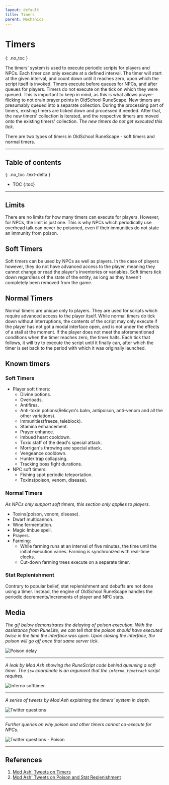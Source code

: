 ```yaml
---
layout: default
title: Timers
parent: Mechanics
---
```


# Timers
{: .no_toc }

The timers' system is used to execute periodic scripts for players and NPCs.
Each timer can only execute at a defined interval. The timer will start at the given interval,
and count down until it reaches zero, upon which the script itself is invoked.
Timers execute before queues for NPCs, and after queues for players.
Timers do not execute on the tick on which they were queued. This is important to keep in mind,
as this is what allows prayer-flicking to not drain prayer points in OldSchool RuneScape.
New timers are presumably queued into a separate collection. During the processing part of timers,
existing timers are ticked down and processed if needed. After that, the new timers' collection is iterated,
and the respective timers are moved onto the existing timers' collection. *The new timers do not get executed this tick.*

There are two types of timers in OldSchool RuneScape - soft timers and normal timers.

---

## Table of contents
{: .no_toc .text-delta }

- TOC
{:toc}

---

## Limits

There are no limits for how many timers can execute for players.
However, for NPCs, the limit is just one. This is why NPCs which periodically use overhead talk
can never be poisoned, even if their immunities do not state an immunity from poison.

## Soft Timers

Soft timers can be used by NPCs as well as players. In the case of players however, they do not have advanced
access to the player, meaning they cannot change or read the player's inventories or variables.
Soft timers tick down regardless of the state of the entity, as long as they haven't completely
been removed from the game.

## Normal Timers

Normal timers are unique only to players. They are used for scripts which require advanced access to the player itself.
While normal timers do tick down without interruptions, the contents of the script may only execute if the
player has not got a modal interface open, and is not under the effects of a stall at the moment.
If the player does not meet the aforementioned conditions when the timer reaches zero, the timer halts.
Each tick that follows, it will try to execute the script until it finally can, after which the timer is set
back to the period with which it was originally launched.

## Known timers

### Soft Timers

- Player soft timers:
  - Divine potions.
  - Overloads.
  - Antifires.
  - Anti-toxin potions(Relicym's balm, antipoison, anti-venom and all the other variations).
  - Immunities(freeze, teleblock).
  - Stamina enhancement.
  - Prayer enhance.
  - Imbued heart cooldown.
  - Toxic staff of the dead's special attack.
  - Morrigan's throwing axe special attack.
  - Vengeance cooldown.
  - Hunter trap collapsing.
  - Tracking boss fight durations.
- NPC soft timers:
  - Fishing spot periodic teleportation.
  - Toxins(poison, venom, disease).

### Normal Timers

*As NPCs only support soft timers, this section only applies to players.*

- Toxins(poison, venom, disease).
- Dwarf multicannon.
- Wine fermentation.
- Magic Imbue spell.
- Prayers.
- Farming:
  - While farming runs at an interval of five minutes, the time until the initial execution varies. Farming is synchronized with
  real-time clocks.
  - Cut-down farming trees execute on a separate timer.

### Stat Replenishment

Contrary to popular belief, stat replenishment and debuffs are not done using a timer. Instead, the engine of OldSchool RuneScape handles the periodic
decrements/increments of player and NPC stats.

## Media

*The gif below demonstrates the delaying of poison execution. With the assistance from RuneLite,
we can tell that the poison should have executed twice in the time the interface was open.
Upon closing the interface, the poison will go off once that same server tick.*

![Poison delay](../../assets/media/timers/poison-delay.gif)

---

*A leak by Mod Ash showing the RuneScript code behind queueing a soft timer.
The `$sw` coordinate is an argument that the `inferno_timetrack` script requires.*

![Inferno softtimer](../../assets/media/timers/inferno-runescript-softtimer.png)

---

*A series of tweets by Mod Ash explaining the timers' system in depth.*

![Twitter questions](../../assets/media/timers/twitter-questions.jpeg)

---

*Further queries on why poison and other timers cannot co-execute for NPCs.*

![Twitter questions - Poison](../../assets/media/timers/questions-on-poison.png)

---

## References
1. [Mod Ash' Tweets on Timers](https://twitter.com/ZenKris21/status/1429701903626211334)
2. [Mod Ash' Tweets on Poison and Stat Replenishment](https://twitter.com/ZenKris21/status/1430413294435803138)